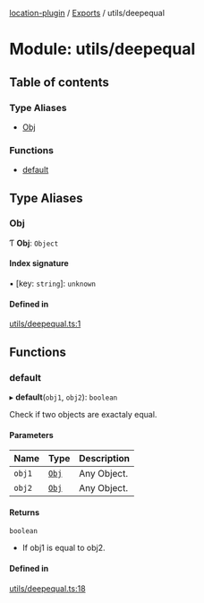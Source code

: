 [location-plugin](../README.md) / [Exports](../modules.md) / utils/deepequal

# Module: utils/deepequal

## Table of contents

### Type Aliases

- [Obj](utils_deepequal.md#obj)

### Functions

- [default](utils_deepequal.md#default)

## Type Aliases

### Obj

Ƭ **Obj**: `Object`

#### Index signature

▪ [key: `string`]: `unknown`

#### Defined in

[utils/deepequal.ts:1](https://github.com/hitendrarao/location/blob/d401e71/src/utils/deepequal.ts#L1)

## Functions

### default

▸ **default**(`obj1`, `obj2`): `boolean`

Check if two objects are exactaly equal.

#### Parameters

| Name | Type | Description |
| :------ | :------ | :------ |
| `obj1` | [`Obj`](utils_deepequal.md#obj) | Any Object. |
| `obj2` | [`Obj`](utils_deepequal.md#obj) | Any Object. |

#### Returns

`boolean`

- If obj1 is equal to obj2.

#### Defined in

[utils/deepequal.ts:18](https://github.com/hitendrarao/location/blob/d401e71/src/utils/deepequal.ts#L18)
